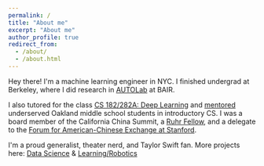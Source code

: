 ```yaml
---
permalink: /
title: "About me"
excerpt: "About me"
author_profile: true
redirect_from: 
  - /about/
  - /about.html
---
```

Hey there! I'm a machine learning engineer in NYC. I finished undergrad at Berkeley, where I did research in [AUTOLab](https://autolab.berkeley.edu) at BAIR. 

I also tutored for the class [CS 182/282A: Deep Learning](https://inst.eecs.berkeley.edu/~cs182/fa22/) and [mentored](https://www.berkeleyanova.org/) underserved Oakland middle school students in introductory CS. I was a board member of the California China Summit, a [Ruhr Fellow](https://www.northamerica.uaruhr.de/nyc/offers/ruhrfellowship.html.en), and a delegate to the [Forum for American-Chinese Exchange at Stanford](https://faces.stanford.edu/). 

I'm a proud generalist, theater nerd, and Taylor Swift fan. More projects here: [Data Science](https://github.com/data-science-era) & [Learning/Robotics](https://github.com/ml-robotics-era) 